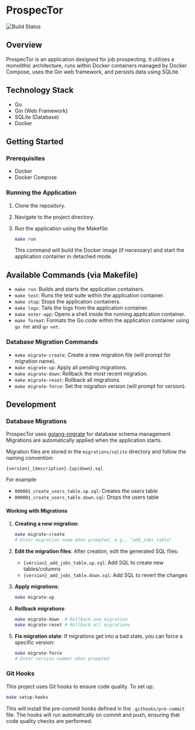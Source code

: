 # ProspecTor

![Build Status](https://github.com/benidevo/prospector/workflows/Go%20Docker%20CI/badge.svg)

## Overview

ProspecTor is an application designed for job prospecting. It utilizes a monolithic architecture, runs within Docker containers managed by Docker Compose, uses the Gin web framework, and persists data using SQLite.

## Technology Stack

* Go
* Gin (Web Framework)
* SQLite (Database)
* Docker

## Getting Started

### Prerequisites

* Docker
* Docker Compose

### Running the Application

1. Clone the repository.
2. Navigate to the project directory.
3. Run the application using the Makefile:

    ```sh
    make run
    ```

    This command will build the Docker image (if necessary) and start the application container in detached mode.

## Available Commands (via Makefile)

* `make run`: Builds and starts the application containers.
* `make test`: Runs the test suite within the application container.
* `make stop`: Stops the application containers.
* `make logs`: Tails the logs from the application container.
* `make enter-app`: Opens a shell inside the running application container.
* `make format`: Formats the Go code within the application container using `go fmt` and `go vet`.

### Database Migration Commands

* `make migrate-create`: Create a new migration file (will prompt for migration name).
* `make migrate-up`: Apply all pending migrations.
* `make migrate-down`: Rollback the most recent migration.
* `make migrate-reset`: Rollback all migrations.
* `make migrate-force`: Set the migration version (will prompt for version).

## Development

### Database Migrations

ProspecTor uses [golang-migrate](https://github.com/golang-migrate/migrate) for database schema management. Migrations are automatically applied when the application starts.

Migration files are stored in the `migrations/sqlite` directory and follow the naming convention:

```
{version}_{description}.{up|down}.sql
```

For example:
* `000001_create_users_table.up.sql`: Creates the users table
* `000001_create_users_table.down.sql`: Drops the users table

#### Working with Migrations

1. **Creating a new migration**:

   ```bash
   make migrate-create
   # Enter migration name when prompted, e.g., "add_jobs_table"
   ```

2. **Edit the migration files**:
   After creation, edit the generated SQL files:
   * `{version}_add_jobs_table.up.sql`: Add SQL to create new tables/columns
   * `{version}_add_jobs_table.down.sql`: Add SQL to revert the changes

3. **Apply migrations**:

   ```bash
   make migrate-up
   ```

4. **Rollback migrations**:

   ```bash
   make migrate-down  # Rollback one migration
   make migrate-reset # Rollback all migrations
   ```

5. **Fix migration state**:
   If migrations get into a bad state, you can force a specific version:

   ```bash
   make migrate-force
   # Enter version number when prompted
   ```

### Git Hooks

This project uses Git hooks to ensure code quality. To set up:

```bash
make setup-hooks
```

This will install the pre-commit hooks defined in the `.githooks/pre-commit` file. The hooks will run automatically on commit and push, ensuring that code quality checks are performed.
